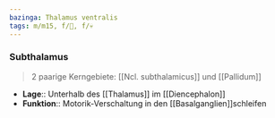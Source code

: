 ```yaml
---
bazinga: Thalamus ventralis
tags: m/m15, f/🧠, f/💀
---
```

### Subthalamus 
> 2 paarige Kerngebiete: [[Ncl. subthalamicus]] und [[Pallidum]]
- **Lage**:: Unterhalb des [[Thalamus]] im [[Diencephalon]]
- **Funktion**:: Motorik-Verschaltung in den [[Basalganglien]]schleifen